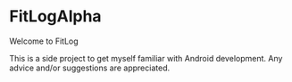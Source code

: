 # FitLogAlpha

Welcome to FitLog

This is a side project to get myself familiar with Android development.
Any advice and/or suggestions are appreciated.

